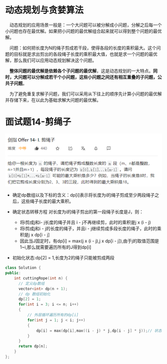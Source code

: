 # 动态规划与贪婪算法

&emsp;动态规划的应用场景一般是：一个大问题可以被分解成小问题，分解之后每一个小问题也存在最优解。如果把小问题的最优解组合起来就可以得到整个问题的最优解。

&emsp;问题：如何把长度为N的绳子剪成若干段，使得各段的长度的乘积最大。这个问题的目标就是求出剪出的各段绳子长度的乘积最大值，也就是求一个问题的最优解，那么我们可以应用动态规划解决这个问题。


&emsp;**整体问题的最优解是依赖各个子问题的最优解**，这是动态规划的一大特点。**同时，大问题可以分解成若干个小问题，这些小问题之间还有相互重叠的子问题，公共子问题**。

&emsp;为了避免重复求解子问题，我们可以采用从下往上的顺序先计算小问题的最优解并存储下来，在以此为基础求解大问题的最优解。

# 面试题14-剪绳子

![图 1](../../images/fa7d1054f9982eb9d4bd53304b9f2ba8a4dfa0b411508bd15172d8f83c5f028b.png)  

* 确定dp数组以及下标的含义：dp[i]表示将长度为i的绳子剪成至少两段绳子之后，这些绳子长度的最大乘积。

* 确定状态转移方程
  对长度为i的绳子剪出的第一段绳子长度是J，则：
  * 将i剪成j和i- j长度的绳子并且 i - j不再继续剪，此时的乘积是j x (i - j)
  * 将i剪成j和i - j的长度的绳子，并且i - j继续剪成多段长度的绳子，此时的乘积是j x dp[i - j]
  * 因此当J固定时，有dp[i] = max(j x (i - j),j x dp[i - j]),由于j的取值范围是1~i,那么就需要遍历所有的J得到dp[i]
* 初始化状态:dp[2] = 1,长度为2的绳子只能被剪成两段


```cpp
class Solution {
public:
    int cuttingRope(int n) {
      // 定义dp数组
      vector<int> dp(n + 1);
      // dp 数组初始化
      dp[2] = 1;
      for(int i = 3; i <= n; i++)
      {
          // 外层循环遍历所有的dp[i]
          for(int j = 1; j < i; j++)
          {
              dp[i] = max(dp[i],max((i - j) * j,dp[i - j] * j));// 状态转移方程
          }
      }
      return dp[n];
    }
};

```